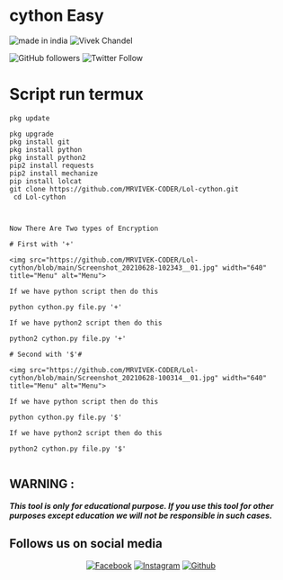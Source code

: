 # cython Easy 

 
![made in india](https://img.shields.io/badge/MADE%20IN%20-INDIA-green?style=for-the-badge&logo=appveyor)
![Vivek Chandel](https://img.shields.io/badge/Vivek%20-Chandel-green?style=for-the-badge&logo=appveyor)
 
![GitHub followers](https://img.shields.io/github/followers/MRVIVEK-CODER?style=for-the-badge)
![Twitter Follow](https://img.shields.io/twitter/follow/vivek_chandel?color=%23ff128c&label=%40VivekXD&style=for-the-badge)
 
 
# Script run termux
```  
pkg update
 
pkg upgrade
pkg install git
pkg install python
pkg install python2 
pip2 install requests
pip2 install mechanize
pip install lolcat
git clone https://github.com/MRVIVEK-CODER/Lol-cython.git
 cd Lol-cython



Now There Are Two types of Encryption

# First with '+'

<img src="https://github.com/MRVIVEK-CODER/Lol-cython/blob/main/Screenshot_20210628-102343__01.jpg" width="640" title="Menu" alt="Menu">

If we have python script then do this

python cython.py file.py '+'

If we have python2 script then do this

python2 cython.py file.py '+'

# Second with '$'#

<img src="https://github.com/MRVIVEK-CODER/Lol-cython/blob/main/Screenshot_20210628-100314__01.jpg" width="640" title="Menu" alt="Menu">

If we have python script then do this

python cython.py file.py '$'

If we have python2 script then do this

python2 cython.py file.py '$'


```
 
## WARNING : 
***This tool is only for educational purpose. If you use this tool for other purposes except education we will not be responsible in such cases.***
## Follows us on social media
<p align="center">
<a href="https://fb.com/Vivek.chandel.420"><img title="Facebook" src="https://img.shields.io/badge/Facebook-red?style=for-the-badge&logo=facebook"></a>
<a href="https://www.instagram.com/hacker_solution_by_vivek"><img title="Instagram" src="https://img.shields.io/badge/INSTAGRAM-purple?style=for-the-badge&logo=instagram"></a>
<a href="https://github.com/MRVIVEK-CODER"><img title="Github" src="https://img.shields.io/badge/Github-MRVIVEK--CODER-blue?style=for-the-badge&logo=github"></a>
 
 
